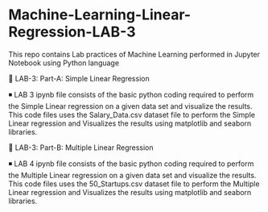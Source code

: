 # Machine-Learning-Linear-Regression-LAB-3

This repo contains Lab practices of Machine Learning performed in Jupyter Notebook using Python language

🚀 LAB-3: Part-A: Simple Linear Regression

◾ LAB 3 ipynb file consists of the basic python coding required to perform the Simple Linear regression on a given data set and visualize the results. This code files uses the Salary_Data.csv dataset file to perform the Simple Linear regression and Visualizes the results using matplotlib and seaborn libraries.

🚀 LAB-3: Part-B: Multiple Linear Regression

◾ LAB 4 ipynb file consists of the basic python coding required to perform the Multiple Linear regression on a given data set and visualize the results. This code files uses the 50_Startups.csv dataset file to perform the Multiple Linear regression and Visualizes the results using matplotlib and seaborn libraries.
